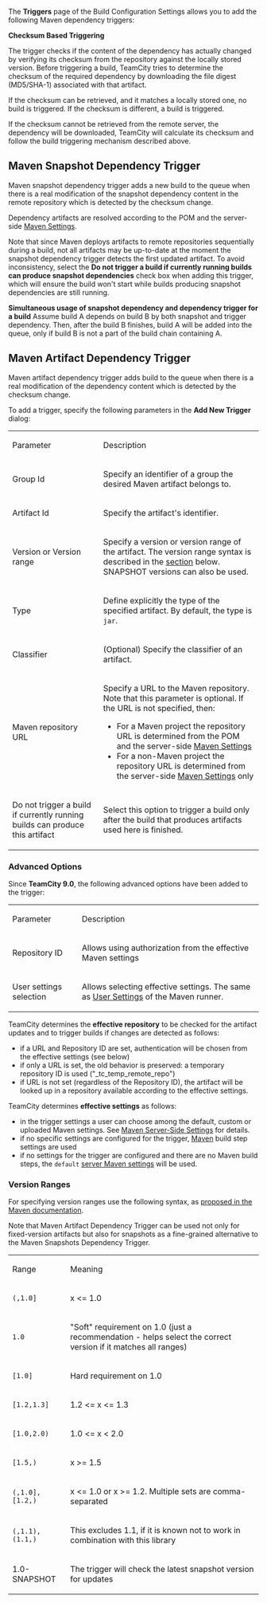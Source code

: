 [//]: # (title: Configuring Maven Triggers)
[//]: # (auxiliary-id: Configuring Maven Triggers)
[//]: # (Internal note. Do not delete. "Configuring Maven Triggersd81e3.txt")    

The __Triggers__ page of the Build Configuration Settings allows you to add the following Maven dependency triggers:

<tag-list of="chapter" mode="tree" depth="4"/>


__Checksum Based Triggering__

The trigger checks if the content of the dependency has actually changed by verifying its checksum from the repository against the locally stored version. Before triggering a build, TeamCity tries to determine the checksum of the required dependency by downloading the file digest (MD5/SHA\-1) associated with that artifact.

If the checksum can be retrieved, and it matches a locally stored one, no build is triggered. If the checksum is different, a build is triggered.

If the checksum cannot be retrieved from the remote server, the dependency will be downloaded, TeamCity will calculate its checksum and follow the build triggering mechanism described above.

## Maven Snapshot Dependency Trigger

Maven snapshot dependency trigger adds a new build to the queue when there is a real modification of the snapshot dependency content in the remote repository which is detected by the checksum change.

Dependency artifacts are resolved according to the POM and the server\-side [Maven Settings](maven-server-side-settings.md).

<note>

Note that since Maven deploys artifacts to remote repositories sequentially during a build, not all artifacts may be up\-to\-date at the moment the snapshot dependency trigger detects the first updated artifact. To avoid inconsistency, select the __Do not trigger a build if currently running builds can produce snapshot dependencies__ check box when adding this trigger, which will ensure the build won't start while builds producing snapshot dependencies are still running.
</note>


[//]: # (Internal note. Do not delete. "Configuring Maven Triggersd81e53.txt")    

<note>

__Simultaneous usage of snapshot dependency and dependency trigger for a build__
 Assume build A depends on build B by both snapshot and trigger dependency. Then, after the build B finishes, build A will be added into the queue, only if build B is not a part of the build chain containing A.
</note>

## Maven Artifact Dependency Trigger

Maven artifact dependency trigger adds build to the queue when there is a real modification of the dependency content which is detected by the checksum change.

To add a trigger, specify the following parameters in the __Add New Trigger__ dialog:

<table><tr>

<td>

Parameter


</td>

<td>

Description


</td></tr><tr>

<td>

Group Id


</td>

<td>

Specify an identifier of a group the desired Maven artifact belongs to.


</td></tr><tr>

<td>

Artifact Id


</td>

<td>

Specify the artifact's identifier.


</td></tr><tr>

<td>

Version or Version range


</td>

<td>

Specify a version or version range of the artifact. The version range syntax is described in the [section](#Version+Ranges) below. SNAPSHOT versions can also be used.


</td></tr><tr>

<td>

Type


</td>

<td>

Define explicitly the type of the specified artifact. By default, the type is `jar`.


</td></tr><tr>

<td>

Classifier


</td>

<td>

(Optional) Specify the classifier of an artifact.


</td></tr><tr>

<td>

Maven repository URL


</td>

<td>

Specify a URL to the Maven repository. Note that this parameter is optional. If the URL is not specified, then:

* For a Maven project the repository URL is determined from the POM and the server\-side [Maven Settings](maven-server-side-settings.md#Maven+Settings+Resolution+on+the+Server+Side)
* For a non\-Maven project the repository URL is determined from the server\-side [Maven Settings](maven-server-side-settings.md#Maven+Settings+Resolution+on+the+Server+Side) only


</td></tr><tr>

<td>

Do not trigger a build if currently running builds can produce this artifact


</td>

<td>

Select this option to trigger a build only after the build that produces artifacts used here is finished.


</td></tr></table>

### Advanced Options

Since __TeamCity 9.0__, the following advanced options have been added to the trigger:

<table><tr>

<td>

Parameter


</td>

<td>

Description


</td></tr><tr>

<td>

Repository ID


</td>

<td>

Allows using authorization from the effective Maven settings


</td></tr><tr>

<td>

User settings selection


</td>

<td>

Allows selecting effective settings. The same as [User Settings](maven.md#User+Settings) of the Maven runner.


</td></tr></table>

TeamCity determines the __effective repository__ to be checked for the artifact updates and to trigger builds if changes are detected as follows:
* if a URL and Repository ID are set, authentication will be chosen from the effective settings (see below)
* if only a URL is set, the old behavior is preserved: a temporary repository ID is used ("\_tc\_temp\_remote\_repo")
* if URL is not set (regardless of the Repository ID), the artifact will be looked up in a repository available according to the effective settings.


TeamCity determines __effective settings__ as follows:
* in the trigger settings a user can choose among the default, custom or uploaded Maven settings. See [Maven Server-Side Settings](maven-server-side-settings.md) for details.
* if no specific settings are configured for the trigger, [Maven](maven.md) build step settings are used
* if no settings for the trigger are configured and there are no Maven build steps, the `default` [server Maven settings](maven-server-side-settings.md) will be used.
### Version Ranges

For specifying version ranges use the following syntax, as [proposed in the Maven documentation](http://docs.codehaus.org/display/MAVEN/Dependency+Mediation+and+Conflict+Resolution#DependencyMediationandConflictResolution-DependencyVersionRanges).

Note that Maven Artifact Dependency Trigger can be used not only for fixed\-version artifacts but also for snapshots as a fine\-grained alternative to the Maven Snapshots Dependency Trigger.

<table><tr>

<td>

Range


</td>

<td>

Meaning


</td></tr><tr>

<td>

`(,1.0]`


</td>

<td>

x &lt;= 1.0


</td></tr><tr>

<td>

`1.0`


</td>

<td>

"Soft" requirement on 1.0 (just a recommendation \- helps select the correct version if it matches all ranges)


</td></tr><tr>

<td>

`[1.0]`


</td>

<td>

Hard requirement on 1.0


</td></tr><tr>

<td>

`[1.2,1.3]`


</td>

<td>

1.2 &lt;= x &lt;= 1.3


</td></tr><tr>

<td>

`[1.0,2.0)`


</td>

<td>

1.0 &lt;= x &lt; 2.0


</td></tr><tr>

<td>

`[1.5,)`


</td>

<td>

x &gt;= 1.5


</td></tr><tr>

<td>

`(,1.0],[1.2,)`


</td>

<td>

x &lt;= 1.0 or x &gt;= 1.2. Multiple sets are comma\-separated


</td></tr><tr>

<td>

`(,1.1),(1.1,)`


</td>

<td>

This excludes 1.1, if it is known not to work in combination with this library


</td></tr><tr>

<td>

1.0\-SNAPSHOT


</td>

<td>

The trigger will check the latest snapshot version for updates


</td></tr></table>

[//]: # (Internal note. Do not delete. "Configuring Maven Triggersd81e322.txt")    

